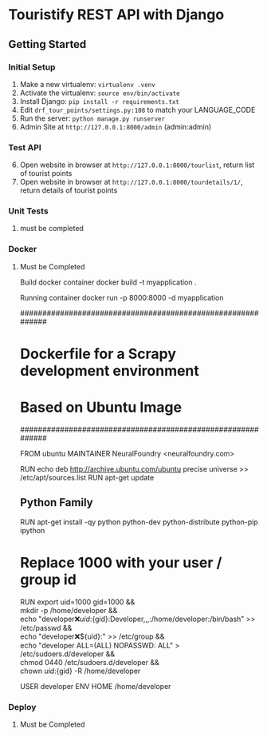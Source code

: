 Touristify REST API with Django
=========================

Getting Started
---------------

### Initial Setup ###
1. Make a new virtualenv: ``virtualenv .venv``
2. Activate the virtualenv: ``source env/bin/activate``
3. Install Django: ``pip install -r requirements.txt``
4. Edit ``drf_tour_points/settings.py:108`` to match your LANGUAGE_CODE
5. Run the server: ``python manage.py runserver``
6. Admin Site at ``http://127.0.0.1:8000/admin`` (admin:admin)


### Test API ###

6. Open website in browser at ``http://127.0.0.1:8000/tourlist``, return list of tourist points
7. Open website in browser at ``http://127.0.0.1:8000/tourdetails/1/``, return details of tourist points


### Unit Tests ###
1. must be completed

### Docker ###
1. Must be Completed

   Build docker container
   docker build -t myapplication .

   Running container
   docker run -p 8000:8000 -d myapplication

   ############################################################
   # Dockerfile for a Scrapy development environment
   # Based on Ubuntu Image
   ############################################################

   FROM ubuntu
   MAINTAINER NeuralFoundry <neuralfoundry.com>

   RUN echo deb http://archive.ubuntu.com/ubuntu precise universe >> /etc/apt/sources.list
   RUN apt-get update

   ## Python Family
   RUN apt-get install -qy python python-dev python-distribute python-pip ipython


   # Replace 1000 with your user / group id
   RUN export uid=1000 gid=1000 && \
       mkdir -p /home/developer && \
       echo "developer:x:${uid}:${gid}:Developer,,,:/home/developer:/bin/bash" >> /etc/passwd && \
       echo "developer:x:${uid}:" >> /etc/group && \
       echo "developer ALL=(ALL) NOPASSWD: ALL" > /etc/sudoers.d/developer && \
       chmod 0440 /etc/sudoers.d/developer && \
       chown ${uid}:${gid} -R /home/developer

   USER developer
   ENV HOME /home/developer


### Deploy ###
1. Must be Completed